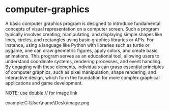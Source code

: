 # computer-graphics
A basic computer graphics program is designed to introduce fundamental concepts of visual representation on a computer screen. Such a program typically involves creating, manipulating, and displaying simple shapes like lines, circles, and rectangles using basic graphics libraries or APIs. For instance, using a language like Python with libraries such as turtle or pygame, one can draw geometric figures, apply colors, and create basic animations. This program serves as an educational tool, allowing users to understand coordinate systems, rendering processes, and event handling. By engaging with these elements, individuals can grasp essential principles of computer graphics, such as pixel manipulation, shape rendering, and interactive design, which form the foundation for more complex graphical applications and game development.

NOTE: use double // for image link

example:C:\\User\\name\\Desk\\image.png
